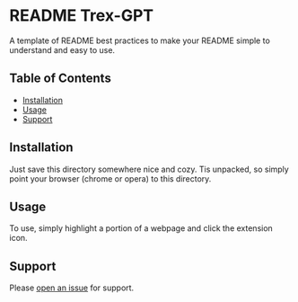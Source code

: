 # README Trex-GPT

A template of README best practices to make your README simple to understand and easy to use. 

## Table of Contents

- [Installation](#installation)
- [Usage](#usage)
- [Support](#support)

## Installation

Just save this directory somewhere nice and cozy.  Tis unpacked, so simply point your browser (chrome or opera) to this directory.

## Usage

To use, simply highlight a portion of a webpage and click the extension icon.

## Support

Please [open an issue](https://github.com/VandolinHimself/Trex-GPT/) for support.
